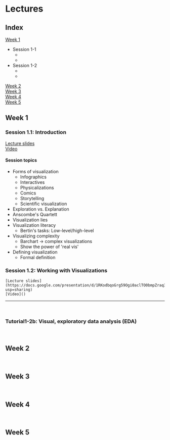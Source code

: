 # Lectures


## Index

[Week 1](#week_1)  
* Session 1-1
    * [](#1-1a)  
    * [](#1-1b)  
* Session 1-2
    * [](#1-2a)
    * [](#1-2b)

[Week 2](#week_2)  
[Week 3](#week_3)  
[Week 4](#week_4)  
[Week 5](#week_5)  



<a name = "week_1"></a>
## Week 1

<a name = "1-1a"></a>
### Session 1.1: Introduction
  [Lecture slides](https://docs.google.com/presentation/d/1SQMdG2dBko0qA_2VlOIGsUGZWugrBVHD2AhOc8nR-ds/edit?usp=sharing)  
  [Video]()
    
#### Session topics

* Forms of visualization 
    * Infographics
    * Interactives
    * Physicalizations
    * Comics 
    * Storytelling
    * Scientific visualization 
* Exploration vs. Explanation
* Anscombe's Quartett
* Visualization lies
* Visualization literacy
    * Bertin's tasks: Low-level/high-level 
* Visualizing complexity 
    * Barchart -> complex visualizations
    * Show the power of 'real vis'
* Defining visualization
    * Formal definition

    
<a name = "1-1b"></a>
### Session 1.2: Working with Visualizations
    [Lecture slides](https://docs.google.com/presentation/d/1RKodbqoGrg59Ogi0aclTO0bmpZraq3q62jTDSqyAhrI/edit?usp=sharing)
    [Video]()




***

<p>&nbsp;</p>

<a name="1-2b"></a>
### Tutorial1-2b: Visual, exploratory data analysis (EDA)

<p>&nbsp;</p>


<a name = "week_2"></a>
## Week 2
<p>&nbsp;</p>


<a name = "week_3"></a>
## Week 3
<p>&nbsp;</p>


<a name = "week_4"></a>
## Week 4
<p>&nbsp;</p>


<a name = "week_5"></a>
## Week 5
